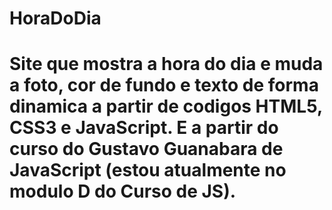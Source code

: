 # HoraDoDia

  Site que mostra a hora do dia e muda a foto, cor de fundo e texto de forma dinamica
  a partir de codigos HTML5, CSS3 e JavaScript. 
  E a partir do curso do Gustavo Guanabara de JavaScript 
  (estou atualmente no modulo D do Curso de JS).
  ======================================================================